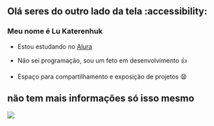 ## Olá seres do outro lado da tela :accessibility: 

  ### Meu nome é Lu Katerenhuk
 
 - Estou estudando no [Alura](https://www.alura.com.br)

- Não sei programação, sou um feto em desenvolvimento 👍
 
 - Espaço para compartilhamento e exposição de projetos 😧

 ## não tem mais informações só isso mesmo
  ![](https://media.tenor.com/BkRzONji4QEAAAAd/hollow-knight-the-knight.gif)
